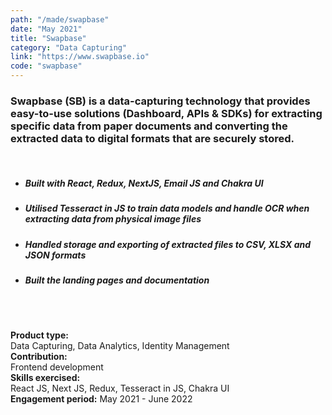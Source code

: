 ```yaml
---
path: "/made/swapbase"
date: "May 2021"
title: "Swapbase"
category: "Data Capturing"
link: "https://www.swapbase.io"
code: "swapbase"
---
```


### Swapbase (SB) is a data-capturing technology that provides easy-to-use solutions (Dashboard, APIs & SDKs) for extracting specific data from paper documents and converting the extracted data to digital formats that are securely stored.

<br/>

- ##### Built with React, Redux, NextJS, Email JS and Chakra UI
- ##### Utilised Tesseract in JS to train data models and handle OCR when extracting data from physical image files

* ##### Handled storage and exporting of extracted files to CSV, XLSX and JSON formats

- ##### Built the landing pages and documentation

<br/>
<br/>

**Product type:**  
Data Capturing, Data Analytics, Identity Management\
**Contribution:**  
Frontend development  
**Skills exercised:**  
React JS, Next JS, Redux, Tesseract in JS, Chakra UI\
**Engagement period:**
May 2021 - June 2022
